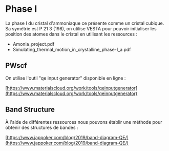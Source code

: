 # Phase I
La phase I du cristal d'ammoniaque ce présente comme un cristal cubique.
Sa symétrie est P 21 3 (198), on utilise VESTA pour pouvoir initialiser les position des atomes dans le cristal en utilisant les ressources :

- Amonia_project.pdf
- Simulating_thermal_motion_in_crystalline_phase-I_a.pdf

## PWscf 
On utilise l'outil "qe input generator" disponible en ligne :

[https://www.materialscloud.org/work/tools/qeinputgenerator](https://www.materialscloud.org/work/tools/qeinputgenerator)

## Band Structure
À l'aide de différentes ressources nous pouvons établir une méthode pour obtenir des structures de bandes :

[https://www.jappoker.com/blog/2019/band-diagram-QE/](https://www.jappoker.com/blog/2019/band-diagram-QE/)





